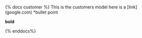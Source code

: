 {% docs customer %}
This is the customers model
here is a [link] (google.com)
*bullet point

**bold**


{% enddocs%}